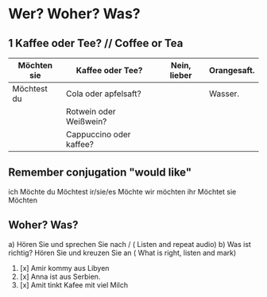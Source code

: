 # Wer? Woher? Was?

## 1 Kaffee oder Tee? // Coffee or Tea

| Möchten sie | Kaffee oder Tee? | Nein, lieber  | Orangesaft. |
|-|-|-|-|
| Möchtest du | Cola oder apfelsaft? | |Wasser.|
| |Rotwein oder Weißwein? | | |
| |Cappuccino oder kaffee?| | |

## Remember conjugation "would like"

ich Möchte
du Möchtest
ir/sie/es Möchte
wir möchten
ihr Möchtet
sie Möchten

## Woher? Was?
a) Hören Sie und sprechen Sie nach / ( Listen and repeat audio)
b) Was ist richtig? Hören Sie und kreuzen Sie an ( What is right, listen and mark)
1. [x] Amir kommy aus Libyen
2. [x] Anna ist aus Serbien.
3. [x] Amit tinkt Kafee mit viel Milch
